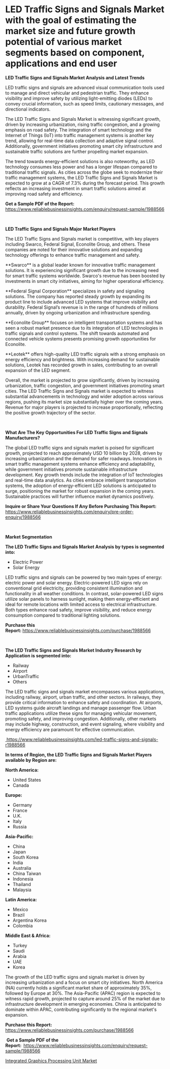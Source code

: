 <p><h1>LED Traffic Signs and Signals Market with the goal of estimating the market size and future growth potential of various market segments based on component, applications and end user</h1></p><p><strong>LED Traffic Signs and Signals Market Analysis and Latest Trends</strong></p>
<p><p>LED traffic signs and signals are advanced visual communication tools used to manage and direct vehicular and pedestrian traffic. They enhance visibility and improve safety by utilizing light-emitting diodes (LEDs) to convey crucial information, such as speed limits, cautionary messages, and directional indicators. </p><p>The LED Traffic Signs and Signals Market is witnessing significant growth, driven by increasing urbanization, rising traffic congestion, and a growing emphasis on road safety. The integration of smart technology and the Internet of Things (IoT) into traffic management systems is another key trend, allowing for real-time data collection and adaptive signal control. Additionally, government initiatives promoting smart city infrastructure and sustainable traffic solutions are further propelling market expansion.</p><p>The trend towards energy-efficient solutions is also noteworthy, as LED technology consumes less power and has a longer lifespan compared to traditional traffic signals. As cities across the globe seek to modernize their traffic management systems, the LED Traffic Signs and Signals Market is expected to grow at a CAGR of 7.3% during the forecast period. This growth reflects an increasing investment in smart traffic solutions aimed at improving road safety and efficiency.</p></p>
<p><strong>Get a Sample PDF of the Report:&nbsp;</strong> <a href="https://www.reliablebusinessinsights.com/enquiry/request-sample/1988566?utm_campaign=2446&utm_medium=2&utm_source=Github&utm_content=ia&utm_term=06042025&utm_id=led-traffic-signs-and-signals">https://www.reliablebusinessinsights.com/enquiry/request-sample/1988566</a></p>
<p>&nbsp;</p>
<p><strong>LED Traffic Signs and Signals Major Market Players</strong></p>
<p><p>The LED Traffic Signs and Signals market is competitive, with key players including Swarco, Federal Signal, Econolite Group, and others. These companies are noted for their innovative solutions and expanding technology offerings to enhance traffic management and safety.</p><p>**Swarco** is a global leader known for innovative traffic management solutions. It is experiencing significant growth due to the increasing need for smart traffic systems worldwide. Swarco's revenue has been boosted by investments in smart city initiatives, aiming for higher operational efficiency.</p><p>**Federal Signal Corporation** specializes in safety and signaling solutions. The company has reported steady growth by expanding its product line to include advanced LED systems that improve visibility and durability. Federal Signal’s revenue is in the range of hundreds of millions annually, driven by ongoing urbanization and infrastructure spending.</p><p>**Econolite Group** focuses on intelligent transportation systems and has seen a robust market presence due to its integration of LED technologies in traffic signals and control systems. The shift towards automated and connected vehicle systems presents promising growth opportunities for Econolite.</p><p>**Leotek** offers high-quality LED traffic signals with a strong emphasis on energy efficiency and brightness. With increasing demand for sustainable solutions, Leotek has recorded growth in sales, contributing to an overall expansion of the LED segment.</p><p>Overall, the market is projected to grow significantly, driven by increasing urbanization, traffic congestion, and government initiatives promoting smart cities. The LED Traffic Signs and Signals market is expected to witness substantial advancements in technology and wider adoption across various regions, pushing its market size substantially higher over the coming years. Revenue for major players is projected to increase proportionally, reflecting the positive growth trajectory of the sector.</p></p>
<p>&nbsp;</p>
<p><strong>What Are The Key Opportunities For LED Traffic Signs and Signals Manufacturers?</strong></p>
<p><p>The global LED traffic signs and signals market is poised for significant growth, projected to reach approximately USD 10 billion by 2028, driven by increasing urbanization and the demand for safer roadways. Innovations in smart traffic management systems enhance efficiency and adaptability, while government initiatives promote sustainable infrastructure development. Key growth trends include the integration of IoT technologies and real-time data analytics. As cities embrace intelligent transportation systems, the adoption of energy-efficient LED solutions is anticipated to surge, positioning the market for robust expansion in the coming years. Sustainable practices will further influence market dynamics positively.</p></p>
<p><strong>Inquire or Share Your Questions If Any Before Purchasing This Report:</strong> <a href="https://www.reliablebusinessinsights.com/enquiry/pre-order-enquiry/1988566?utm_campaign=2446&utm_medium=2&utm_source=Github&utm_content=ia&utm_term=06042025&utm_id=led-traffic-signs-and-signals">https://www.reliablebusinessinsights.com/enquiry/pre-order-enquiry/1988566</a></p>
<p>&nbsp;</p>
<p><strong>Market Segmentation</strong></p>
<p><strong>The LED Traffic Signs and Signals Market Analysis by types is segmented into:</strong></p>
<p><ul><li>Electric Power</li><li>Solar Energy</li></ul></p>
<p><p>LED traffic signs and signals can be powered by two main types of energy: electric power and solar energy. Electric-powered LED signs rely on conventional grid electricity, providing consistent illumination and functionality in all weather conditions. In contrast, solar-powered LED signs utilize solar panels to harness sunlight, making them energy-efficient and ideal for remote locations with limited access to electrical infrastructure. Both types enhance road safety, improve visibility, and reduce energy consumption compared to traditional lighting solutions.</p></p>
<p><strong>Purchase this Report:&nbsp;</strong><a href="https://www.reliablebusinessinsights.com/purchase/1988566?utm_campaign=2446&utm_medium=2&utm_source=Github&utm_content=ia&utm_term=06042025&utm_id=led-traffic-signs-and-signals">https://www.reliablebusinessinsights.com/purchase/1988566</a></p>
<p>&nbsp;</p>
<p><strong>The LED Traffic Signs and Signals Market Industry Research by Application is segmented into:</strong></p>
<p><ul><li>Railway</li><li>Airport</li><li>UrbanTraffic</li><li>Others</li></ul></p>
<p><p>The LED traffic signs and signals market encompasses various applications, including railway, airport, urban traffic, and other sectors. In railways, they provide critical information to enhance safety and coordination. At airports, LED systems guide aircraft landings and manage passenger flow. Urban traffic applications utilize these signs for managing vehicular movement, promoting safety, and improving congestion. Additionally, other markets may include highway, construction, and event signaling, where visibility and energy efficiency are paramount for effective communication.</p></p>
<p><a href="https://www.reliablebusinessinsights.com/led-traffic-signs-and-signals-r1988566?utm_campaign=2446&utm_medium=2&utm_source=Github&utm_content=ia&utm_term=06042025&utm_id=led-traffic-signs-and-signals">&nbsp;https://www.reliablebusinessinsights.com/led-traffic-signs-and-signals-r1988566</a></p>
<p><strong>In terms of Region, the LED Traffic Signs and Signals Market Players available by Region are:</strong></p>
<p>
    <p> <strong> North America: </strong>
        <ul>
            <li>United States</li>
            <li>Canada</li>
        </ul>
        </p> 
    <p> <strong> Europe: </strong>
        <ul>
            <li>Germany</li>
            <li>France</li>
            <li>U.K.</li>
            <li>Italy</li>
            <li>Russia</li>
        </ul>
        </p> 
    <p> <strong> Asia-Pacific: </strong>
        <ul>
            <li>China</li>
            <li>Japan</li>
            <li>South Korea</li>
            <li>India</li>
            <li>Australia</li>
            <li>China Taiwan</li>
            <li>Indonesia</li>
            <li>Thailand</li>
            <li>Malaysia</li>
        </ul>
        </p> 
    <p> <strong> Latin America: </strong>
        <ul>
            <li>Mexico</li>
            <li>Brazil</li>
            <li>Argentina Korea</li>
            <li>Colombia</li>
        </ul>
        </p> 
    <p> <strong> Middle East & Africa: </strong>
        <ul>
            <li>Turkey</li>
            <li>Saudi</li>
            <li>Arabia</li>
            <li>UAE</li>
            <li>Korea</li>
        </ul>
    </p>
    </p>
<p><p>The growth of the LED traffic signs and signals market is driven by increasing urbanization and a focus on smart city initiatives. North America (NA) currently holds a significant market share of approximately 35%, followed by Europe at 30%. The Asia-Pacific (APAC) region is expected to witness rapid growth, projected to capture around 25% of the market due to infrastructure development in emerging economies. China is anticipated to dominate within APAC, contributing significantly to the regional market's expansion.</p></p>
<p><strong>Purchase this Report: </strong><a href="https://www.reliablebusinessinsights.com/purchase/1988566?utm_campaign=2446&utm_medium=2&utm_source=Github&utm_content=ia&utm_term=06042025&utm_id=led-traffic-signs-and-signals">https://www.reliablebusinessinsights.com/purchase/1988566</a></p>
<p>&nbsp;<strong>Get a Sample PDF of the Report:&nbsp;&nbsp;</strong><a href="https://www.reliablebusinessinsights.com/enquiry/request-sample/1988566?utm_campaign=2446&utm_medium=2&utm_source=Github&utm_content=ia&utm_term=06042025&utm_id=led-traffic-signs-and-signals">https://www.reliablebusinessinsights.com/enquiry/request-sample/1988566</a></p>
<p><strong></strong></p>
<p><p><a href="https://github.com/triattwood9919/Market-Research-Report-List-1/blob/main/integrated-graphics-processing-unit-market.md?utm_campaign=2446&utm_medium=2&utm_source=Github&utm_content=ia&utm_term=06042025&utm_id=led-traffic-signs-and-signals">Integrated Graphics Processing Unit Market</a></p></p>
